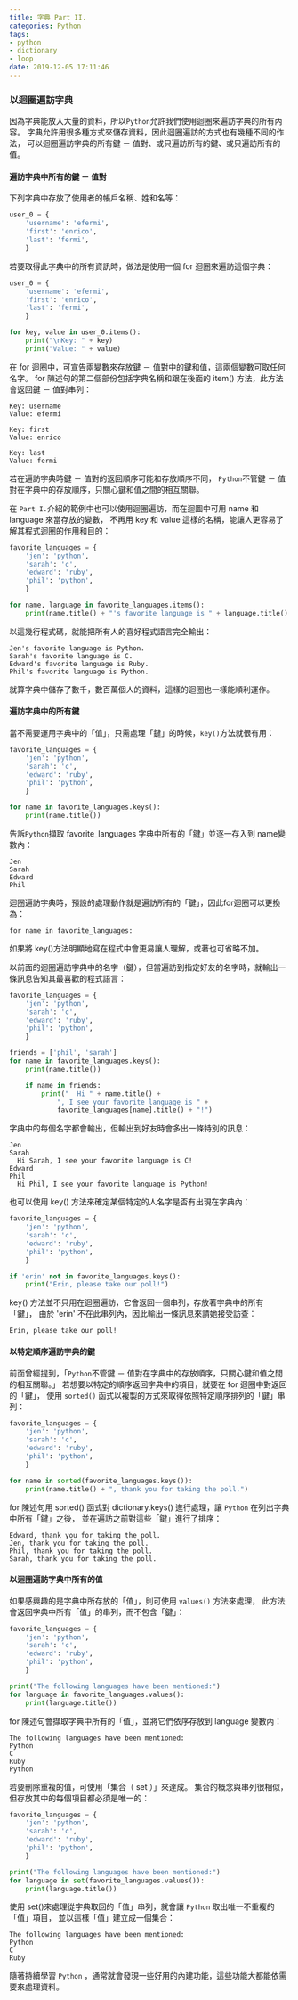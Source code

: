 ```yaml
---
title: 字典 Part II.
categories: Python
tags:
- python
- dictionary
- loop
date: 2019-12-05 17:11:46
---
```


### 以迴圈遍訪字典
因為字典能放入大量的資料，所以`Python`允許我們使用迴圈來遍訪字典的所有內容。
字典允許用很多種方式來儲存資料，因此迴圈遍訪的方式也有幾種不同的作法，
可以迴圈遍訪字典的所有鍵 － 值對、或只遍訪所有的鍵、或只遍訪所有的值。

<!-- more -->

#### 遍訪字典中所有的鍵 － 值對
下列字典中存放了使用者的帳戶名稱、姓和名等：
```python
user_0 = {
    'username': 'efermi',
    'first': 'enrico',
    'last': 'fermi',
    }
```
若要取得此字典中的所有資訊時，做法是使用一個 for 迴圈來遍訪這個字典：
```python
user_0 = {
    'username': 'efermi',
    'first': 'enrico',
    'last': 'fermi',
    }

for key, value in user_0.items():
    print("\nKey: " + key)
    print("Value: " + value)
```
在 for 迴圈中，可宣告兩變數來存放鍵 － 值對中的鍵和值，這兩個變數可取任何名字。
for 陳述句的第二個部份包括字典名稱和跟在後面的 item() 方法，此方法會返回鍵 － 值對串列：
```text
Key: username
Value: efermi

Key: first
Value: enrico

Key: last
Value: fermi
```
若在遍訪字典時鍵 － 值對的返回順序可能和存放順序不同，
`Python`不管鍵 － 值對在字典中的存放順序，只關心鍵和值之間的相互關聯。

在 `Part I.`介紹的範例中也可以使用迴圈遍訪，而在迴圖中可用 name 和 language 來當存放的變數，
不再用 key 和 value 這樣的名稱，能讓人更容易了解其程式迴圈的作用和目的：
```python
favorite_languages = {
    'jen': 'python',
    'sarah': 'c',
    'edward': 'ruby',
    'phil': 'python',
    }

for name, language in favorite_languages.items():
    print(name.title() + "'s favorite language is " + language.title() + ".")
```
以這幾行程式碼，就能把所有人的喜好程式語言完全輸出：
```text
Jen's favorite language is Python.
Sarah's favorite language is C.
Edward's favorite language is Ruby.
Phil's favorite language is Python.
```
就算字典中儲存了數千，數百萬個人的資料，這樣的迴圈也一樣能順利運作。

#### 遍訪字典中的所有鍵
當不需要運用字典中的「值」，只需處理「鍵」的時候，`key()`方法就很有用：
```python
favorite_languages = {
    'jen': 'python',
    'sarah': 'c',
    'edward': 'ruby',
    'phil': 'python',
    }

for name in favorite_languages.keys():
    print(name.title())
```
告訴`Python`擷取 favorite_languages 字典中所有的「鍵」並逐一存入到 name變數內：
```text
Jen
Sarah
Edward
Phil
```
迴圈遍訪字典時，預設的處理動作就是遍訪所有的「鍵」，因此for迴圈可以更換為：
```text
for name in favorite_languages:
```
如果將 key()方法明顯地寫在程式中會更易讓人理解，或著也可省略不加。

以前面的迴圈遍訪字典中的名字（鍵），但當遍訪到指定好友的名字時，就輸出一條訊息告知其最喜歡的程式語言：
```python
favorite_languages = {
    'jen': 'python',
    'sarah': 'c',
    'edward': 'ruby',
    'phil': 'python',
    }

friends = ['phil', 'sarah']
for name in favorite_languages.keys():
    print(name.title())

    if name in friends:
        print("  Hi " + name.title() +
            ", I see your favorite language is " +
            favorite_languages[name].title() + "!")
```
字典中的每個名字都會輸出，但輸出到好友時會多出一條特別的訊息：
```text
Jen
Sarah
  Hi Sarah, I see your favorite language is C!
Edward
Phil
  Hi Phil, I see your favorite language is Python!
```
也可以使用 key() 方法來確定某個特定的人名字是否有出現在字典內：
```python
favorite_languages = {
    'jen': 'python',
    'sarah': 'c',
    'edward': 'ruby',
    'phil': 'python',
    }

if 'erin' not in favorite_languages.keys():
    print("Erin, please take our poll!")
```
key() 方法並不只用在迴圈遍訪，它會返回一個串列，存放著字典中的所有「鍵」，
由於 'erin' 不在此串列內，因此輸出一條訊息來請她接受訪查：
```text
Erin, please take our poll!
```

#### 以特定順序遍訪字典的鍵
前面曾經提到，「`Python`不管鍵 － 值對在字典中的存放順序，只關心鍵和值之間的相互關聯。」
若想要以特定的順序返回字典中的項目，就要在 for 迴圈中對返回的「鍵」，
使用 `sorted()` 函式以複製的方式來取得依照特定順序排列的「鍵」串列：
```python
favorite_languages = {
    'jen': 'python',
    'sarah': 'c',
    'edward': 'ruby',
    'phil': 'python',
    }

for name in sorted(favorite_languages.keys()):
    print(name.title() + ", thank you for taking the poll.")
```
for 陳述句用 sorted() 函式對 dictionary.keys() 進行處理，讓 `Python` 在列出字典中所有「鍵」之後，
並在遍訪之前對這些「鍵」進行了排序：
```text
Edward, thank you for taking the poll.
Jen, thank you for taking the poll.
Phil, thank you for taking the poll.
Sarah, thank you for taking the poll.
```

#### 以迴圈遍訪字典中所有的值
如果感興趣的是字典中所存放的「值」，則可使用 `values()` 方法來處理，
此方法會返回字典中所有「值」的串列，而不包含「鍵」：
```python
favorite_languages = {
    'jen': 'python',
    'sarah': 'c',
    'edward': 'ruby',
    'phil': 'python',
    }

print("The following languages have been mentioned:")
for language in favorite_languages.values():
    print(language.title())
```
for 陳述句會擷取字典中所有的「值」，並將它們依序存放到 language 變數內：
```text
The following languages have been mentioned:
Python
C
Ruby
Python
```
若要刪除重複的值，可使用「集合（ set ）」來達成。
集合的概念與串列很相似，但存放其中的每個項目都必須是唯一的：
```python
favorite_languages = {
    'jen': 'python',
    'sarah': 'c',
    'edward': 'ruby',
    'phil': 'python',
    }

print("The following languages have been mentioned:")
for language in set(favorite_languages.values()):
    print(language.title())
```
使用 set()來處理從字典取回的「值」串列，就會讓 `Python` 取出唯一不重複的「值」項目，
並以這樣「值」建立成一個集合：
```text
The following languages have been mentioned:
Python
C
Ruby
```
隨著持續學習 `Python` ，通常就會發現一些好用的內建功能，這些功能大都能依需要來處理資料。
